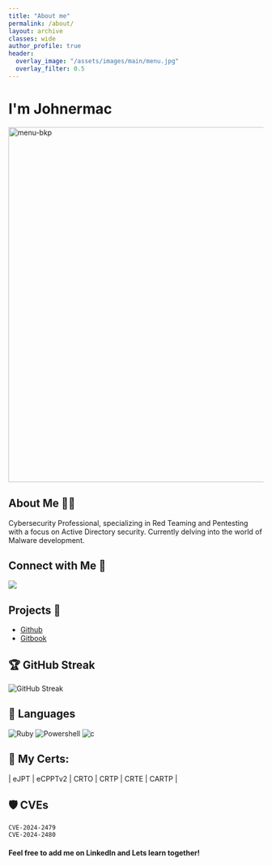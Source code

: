 ```yaml
---
title: "About me"
permalink: /about/
layout: archive
classes: wide
author_profile: true
header:  
  overlay_image: "/assets/images/main/menu.jpg"
  overlay_filter: 0.5
---
```


# I'm Johnermac 

<img src="https://github.com/Johnermac/Johnermac/assets/115858996/f8e4b684-379b-4b2d-a671-6ebaca75adf4" alt="menu-bkp" width="700">

## About Me 🕵️‍♂️
Cybersecurity Professional, specializing in Red Teaming and Pentesting with a focus on Active Directory security. Currently delving into the world of Malware development.

## Connect with Me 🤝
<a href="https://www.linkedin.com/in/joao-gabriel-6520aa215/" target="_blank"><img src="https://img.shields.io/badge/-LinkedIn-%230077B5?style=for-the-badge&logo=linkedin&logoColor=white" target="_blank"></a> 

## Projects 🚀
- [Github](https://johnermac.github.io)
- [Gitbook](https://johnermac.gitbook.io)
 
## 🏆 GitHub Streak
![GitHub Streak](https://github-readme-streak-stats.herokuapp.com/?user=Johnermac&theme=radical)

## 🚀 Languages
![Ruby](https://img.shields.io/badge/-Ruby-red?style=flat-square&logo=ruby&logoColor=white)
![Powershell](https://img.shields.io/badge/-Powershell-blue?style=flat-square&logo=powershell&logoColor=white)
![c](https://img.shields.io/badge/-C-blue?style=flat-square&logo=c&logoColor=white)

## 🚀 My Certs: 

| eJPT  | eCPPTv2 | CRTO | CRTP | CRTE | CARTP |
 
## 🛡️ CVEs
    CVE-2024-2479
    CVE-2024-2480


#### Feel free to add me on LinkedIn and Lets learn together!



